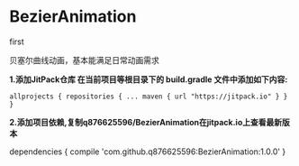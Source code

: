 # BezierAnimation
first

贝塞尔曲线动画，基本能满足日常动画需求

**1.添加JitPack仓库 在当前项目等根目录下的 build.gradle 文件中添加如下内容:**

`allprojects {
    repositories {
        ...
        maven { url "https://jitpack.io" }
    }
}`

**2.添加项目依赖,复制q876625596/BezierAnimation在jitpack.io上查看最新版本**

dependencies {
        compile 'com.github.q876625596:BezierAnimation:1.0.0'
}